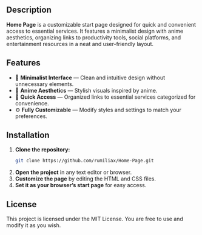 ## Description

**Home Page** is a customizable start page designed for quick and convenient access to essential services. It features a minimalist design with anime aesthetics, organizing links to productivity tools, social platforms, and entertainment resources in a neat and user-friendly layout.

## Features

- 📌 **Minimalist Interface** — Clean and intuitive design without unnecessary elements.
- 🎨 **Anime Aesthetics** — Stylish visuals inspired by anime.
- 🔗 **Quick Access** — Organized links to essential services categorized for convenience.
- ⚙️ **Fully Customizable** — Modify styles and settings to match your preferences.

## Installation

1. **Clone the repository:**
   ```bash
   git clone https://github.com/rumiliax/Home-Page.git
   ```
2. **Open the project** in any text editor or browser.
3. **Customize the page** by editing the HTML and CSS files.
4. **Set it as your browser’s start page** for easy access.

## License

This project is licensed under the MIT License. You are free to use and modify it as you wish.
